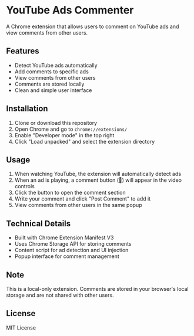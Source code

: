 # YouTube Ads Commenter

A Chrome extension that allows users to comment on YouTube ads and view comments from other users.

## Features

- Detect YouTube ads automatically
- Add comments to specific ads
- View comments from other users
- Comments are stored locally
- Clean and simple user interface

## Installation

1. Clone or download this repository
2. Open Chrome and go to `chrome://extensions/`
3. Enable "Developer mode" in the top right
4. Click "Load unpacked" and select the extension directory

## Usage

1. When watching YouTube, the extension will automatically detect ads
2. When an ad is playing, a comment button (💬) will appear in the video controls
3. Click the button to open the comment section
4. Write your comment and click "Post Comment" to add it
5. View comments from other users in the same popup

## Technical Details

- Built with Chrome Extension Manifest V3
- Uses Chrome Storage API for storing comments
- Content script for ad detection and UI injection
- Popup interface for comment management

## Note

This is a local-only extension. Comments are stored in your browser's local storage and are not shared with other users.

## License

MIT License
